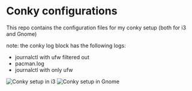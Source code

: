 # Conky configurations
This repo contains the configuration files for my conky setup (both for i3 and Gnome)

note: the conky log block has the following logs:
- journalctl with ufw filtered out
- pacman.log
- journalctl with only ufw

![Conky setup in i3](https://joppeb.nl/afbeeldingen/conkysetup00.png)
![Conky setup in Gnome](https://joppeb.nl/afbeeldingen/conkysetup01.png)
